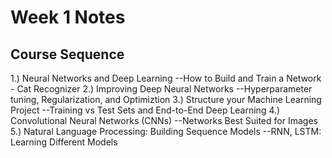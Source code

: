 # Week 1 Notes

## Course Sequence
1.) Neural Networks and Deep Learning
    --How to Build and Train a Network - Cat Recognizer
2.) Improving Deep Neural Networks
    --Hyperparameter tuning, Regularization, and Optimiztion
3.) Structure your Machine Learning Project
    --Training vs Test Sets and End-to-End Deep Learning
4.) Convolutional Neural Networks (CNNs)
    --Networks Best Suited for Images
5.) Natural Language Processing: Building Sequence Models
    --RNN, LSTM: Learning Different Models